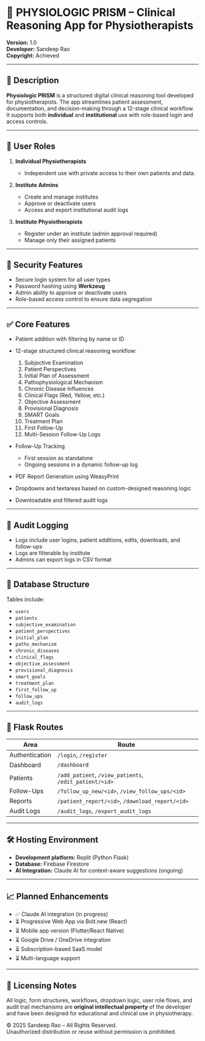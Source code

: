 # 🧠 PHYSIOLOGIC PRISM – Clinical Reasoning App for Physiotherapists

**Version:** 1.0  
**Developer:** Sandeep Rao  
**Copyright:** Achieved 

---

## 📘 Description

**Physiologic PRISM** is a structured digital clinical reasoning tool developed for physiotherapists. The app streamlines patient assessment, documentation, and decision-making through a 12-stage clinical workflow. It supports both **individual** and **institutional** use with role-based login and access controls.

---

## 👥 User Roles

1. **Individual Physiotherapists**  
   - Independent use with private access to their own patients and data.

2. **Institute Admins**  
   - Create and manage institutes  
   - Approve or deactivate users  
   - Access and export institutional audit logs

3. **Institute Physiotherapists**  
   - Register under an institute (admin approval required)  
   - Manage only their assigned patients

---

## 🔐 Security Features

- Secure login system for all user types
- Password hashing using **Werkzeug**
- Admin ability to approve or deactivate users
- Role-based access control to ensure data segregation

---

## ✅ Core Features

- Patient addition with filtering by name or ID
- 12-stage structured clinical reasoning workflow:
  1. Subjective Examination  
  2. Patient Perspectives  
  3. Initial Plan of Assessment  
  4. Pathophysiological Mechanism  
  5. Chronic Disease Influences  
  6. Clinical Flags (Red, Yellow, etc.)  
  7. Objective Assessment  
  8. Provisional Diagnosis  
  9. SMART Goals  
  10. Treatment Plan  
  11. First Follow-Up  
  12. Multi-Session Follow-Up Logs  

- Follow-Up Tracking
  - First session as standalone
  - Ongoing sessions in a dynamic follow-up log

- PDF Report Generation using WeasyPrint
- Dropdowns and textareas based on custom-designed reasoning logic
- Downloadable and filtered audit logs

---

## 🔎 Audit Logging

- Logs include user logins, patient additions, edits, downloads, and follow-ups
- Logs are filterable by institute
- Admins can export logs in CSV format

---

## 🧱 Database Structure

Tables include:

- `users`  
- `patients`  
- `subjective_examination`  
- `patient_perspectives`  
- `initial_plan`  
- `patho_mechanism`  
- `chronic_diseases`  
- `clinical_flags`  
- `objective_assessment`  
- `provisional_diagnosis`  
- `smart_goals`  
- `treatment_plan`  
- `first_follow_up`  
- `follow_ups`  
- `audit_logs`

---

## 🔗 Flask Routes

| Area             | Route                          |
|------------------|--------------------------------|
| Authentication   | `/login`, `/register`          |
| Dashboard        | `/dashboard`                   |
| Patients         | `/add_patient`, `/view_patients`, `/edit_patient/<id>` |
| Follow-Ups       | `/follow_up_new/<id>`, `/view_follow_ups/<id>` |
| Reports          | `/patient_report/<id>`, `/download_report/<id>` |
| Audit Logs       | `/audit_logs`, `/export_audit_logs` |

---

## 🛠️ Hosting Environment

- **Development platform:** Replit (Python Flask)
- **Database:** Firebase Firestore
- **AI Integration:** Claude AI for context-aware suggestions (ongoing)

---

## 📈 Planned Enhancements

- ✅ Claude AI integration (in progress)
- ⏳ Progressive Web App via Bolt.new (React)
- ⏳ Mobile app version (Flutter/React Native)
- ⏳ Google Drive / OneDrive integration
- ⏳ Subscription-based SaaS model
- ⏳ Multi-language support

---

## 🧾 Licensing Notes

All logic, form structures, workflows, dropdown logic, user role flows, and audit trail mechanisms are **original intellectual property** of the developer and have been designed for educational and clinical use in physiotherapy.  

© 2025 Sandeep Rao – All Rights Reserved.  
Unauthorized distribution or reuse without permission is prohibited.

